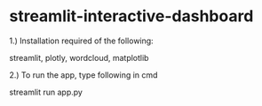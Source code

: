 # streamlit-interactive-dashboard

1.) Installation required of the following:

streamlit,
plotly,
wordcloud,
matplotlib

2.) To run the app, type following in cmd

streamlit run app.py
